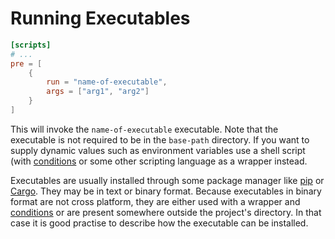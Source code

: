 # Running Executables

```toml
[scripts]
# ...
pre = [
    {
        run = "name-of-executable",
        args = ["arg1", "arg2"]
    }
]
```

This will invoke the `name-of-executable` executable. Note that the executable is not
required to be in the `base-path` directory. If you want to supply dynamic values such
as environment variables use a shell script (with [conditions](./conditional.md) or
some other scripting language as a wrapper instead.

Executables are usually installed through some package manager like
[pip](https://pip.pypa.io/en/stable/) or [Cargo](https://doc.rust-lang.org/cargo/).
They may be in text or binary format. Because executables in binary format are not
cross platform, they are either used with a wrapper and [conditions](./conditional.md)
or are present somewhere outside the project's directory. In that case it is good
practise to describe how the executable can be installed.
